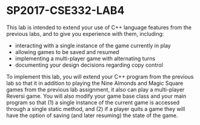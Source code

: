 # SP2017-CSE332-LAB4

This lab is intended to extend your use of C++ language features from the previous labs, and to give you experience with them, including:
- interacting with a single instance of the game currently in play
- allowing games to be saved and resumed
- implementing a multi-player game with alternating turns
- documenting your design decisions regarding copy control

To implement this lab, you will extend your C++ program from the previous lab so that it in addition to playing the Nine Almonds and Magic Square games from the previous lab assignment, it also can play a multi-player Reversi game. You will also modify your game base class and your main program so that (1) a single instance of the current game is accessed through a single static method, and (2) if a player quits a game they will have the option of saving (and later resuming) the state of the game.

